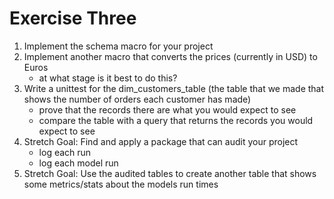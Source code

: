 # Exercise Three

1. Implement the schema macro for your project
2. Implement another macro that converts the prices (currently in USD) to Euros
   - at what stage is it best to do this?
3. Write a unittest for the dim_customers_table (the table that we made that shows the number of orders each customer has made)
   - prove that the records there are what you would expect to see
   - compare the table with a query that returns the records you would expect to see
4. Stretch Goal: Find and apply a package that can audit your project
   - log each run
   - log each model run
5. Stretch Goal: Use the audited tables to create another table that shows some metrics/stats about the models run times
  